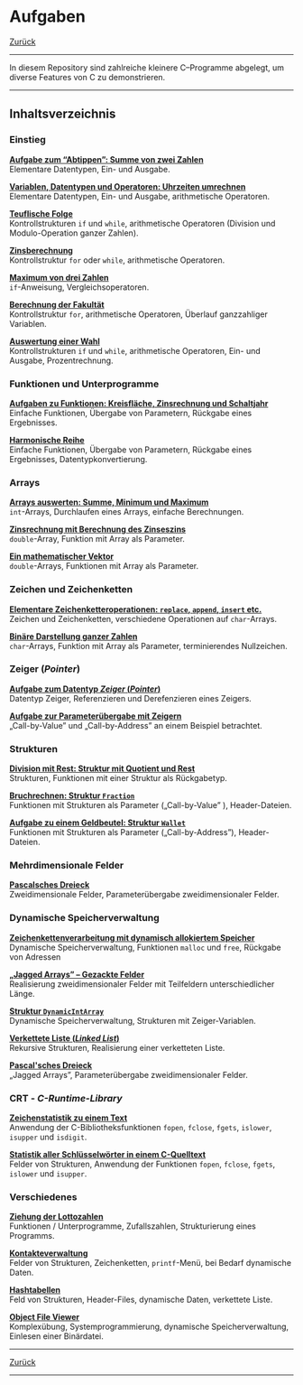# Aufgaben

[Zurück](../../Readme.md)

---

In diesem Repository sind zahlreiche kleinere C&ndash;Programme abgelegt,
um diverse Features von C zu demonstrieren.

---

## Inhaltsverzeichnis

### Einstieg

[**Aufgabe zum &ldquo;Abtippen&rdquo;: Summe von zwei Zahlen**](./ErsteSchritte/Exercises_ErsteSchritte.md)<br />
Elementare Datentypen, Ein- und Ausgabe.

[**Variablen, Datentypen und Operatoren: Uhrzeiten umrechnen**](./VariablenDatentypenOperatoren/Exercises_VariablenDatentypenOperatoren.md)<br />
Elementare Datentypen, Ein- und Ausgabe, arithmetische Operatoren.

[**Teuflische Folge**](./TeuflischeFolge/Exercises_TeuflischeFolge.md)<br />
Kontrollstrukturen `if` und `while`, arithmetische Operatoren (Division und Modulo-Operation ganzer Zahlen).

[**Zinsberechnung**](./Zinsberechnung/Exercises_Zinsberechnung.md)<br />
Kontrollstruktur `for` oder `while`, arithmetische Operatoren.

[**Maximum von drei Zahlen**](./Maximum/Exercises_Maximum.md)<br />
`if`-Anweisung, Vergleichsoperatoren.

[**Berechnung der Fakultät**](./Fakultaet/Exercises_Fakultaet.md)<br />
Kontrollstruktur `for`, arithmetische Operatoren, Überlauf ganzzahliger Variablen.

[**Auswertung einer Wahl**](./Wahl/Exercises_Wahl.md)<br />
Kontrollstrukturen `if` und `while`, arithmetische Operatoren, Ein- und Ausgabe, Prozentrechnung.


### Funktionen und Unterprogramme

[**Aufgaben zu Funktionen: Kreisfläche, Zinsrechnung und Schaltjahr**](./Unterprogramme/Exercises_Unterprogramme.md)<br />
Einfache Funktionen, Übergabe von Parametern, Rückgabe eines Ergebnisses.

[**Harmonische Reihe**](./HarmonischeReihe/Exercises_HarmonischeReihe.md)<br />
Einfache Funktionen, Übergabe von Parametern, Rückgabe eines Ergebnisses, Datentypkonvertierung.


### Arrays

[**Arrays auswerten: Summe, Minimum und Maximum**](./ArraySumMinMax/Exercises_ArraySumMinMax.md)<br />
`int`-Arrays, Durchlaufen eines Arrays, einfache Berechnungen.

[**Zinsrechnung mit Berechnung des Zinseszins**](./ZinsberechnungMitArray/Exercises_ZinsberechnungMitArray.md)<br />
`double`-Array, Funktion mit Array als Parameter.


[**Ein mathematischer Vektor**](./Vector/Exercises_Vector.md)<br />
`double`-Arrays, Funktionen mit Array als Parameter.


### Zeichen und Zeichenketten

[**Elementare Zeichenketteroperationen: `replace`, `append`, `insert` etc.**](./Zeichenkettenverarbeitung/Exercises_Zeichenkettenverarbeitung.md)<br />
Zeichen und Zeichenketten, verschiedene Operationen auf `char`-Arrays.

[**Binäre Darstellung ganzer Zahlen**](./BinaryConversion/Exercises_BinaryConversion.md)<br />
`char`-Arrays, Funktion mit Array als Parameter, terminierendes Nullzeichen.


### Zeiger (*Pointer*)

[**Aufgabe zum Datentyp *Zeiger* (*Pointer*)**](./Zeiger/Exercises_Zeiger.md)<br />
Datentyp Zeiger, Referenzieren und Derefenzieren eines Zeigers.

[**Aufgabe zur Parameterübergabe mit Zeigern**](./Tausche/Exercises_Tausche.md)<br />
&bdquo;Call-by-Value&rdquo; und &bdquo;Call-by-Address&rdquo; an einem Beispiel betrachtet.


### Strukturen

[**Division mit Rest: Struktur mit Quotient und Rest**](./DivisionMitRest/Exercises_DivisionMitRest.md)<br />
Strukturen, Funktionen mit einer Struktur als Rückgabetyp.

[**Bruchrechnen: Struktur `Fraction`**](./Bruchrechnen/Exercises_Bruchrechnen.md)<br />
Funktionen mit Strukturen als Parameter (&bdquo;Call-by-Value&rdquo; ), Header-Dateien.

[**Aufgabe zu einem Geldbeutel: Struktur `Wallet`**](./Wallet/Exercises_Wallet.md)<br />
Funktionen mit Strukturen als Parameter (&bdquo;Call-by-Address&rdquo;), Header-Dateien.


### Mehrdimensionale Felder

[**Pascalsches Dreieck**](./PascalTriangle/Exercises_PascalTriangle.md)<br />
Zweidimensionale Felder, Parameterübergabe zweidimensionaler Felder.


### Dynamische Speicherverwaltung

[**Zeichenkettenverarbeitung mit dynamisch allokiertem Speicher**](./ZeichenkettenverarbeitungDynamisch/ZeichenkettenverarbeitungDynamisch.md)<br />
Dynamische Speicherverwaltung, Funktionen `malloc` und `free`, Rückgabe von Adressen

[**&bdquo;Jagged Arrays&rdquo; &ndash; Gezackte Felder**](./JaggedArrays/Exercises_JaggedArrays.md)<br />
Realisierung zweidimensionaler Felder mit Teilfeldern unterschiedlicher Länge.

[**Struktur `DynamicIntArray`**](./DynamicIntArray/Exercises_DynamicIntArray.md)<br />
Dynamische Speicherverwaltung, Strukturen mit Zeiger-Variablen.

[**Verkettete Liste (*Linked List*)**](./VerketteteListe/Exercises_VerketteteListe.md)<br />
Rekursive Strukturen, Realisierung einer verketteten Liste.

[**Pascal'sches Dreieck**](./JaggedPascalTriangle/Exercises_JaggedPascalTriangle.md)<br />
&bdquo;Jagged Arrays&rdquo;, Parameterübergabe zweidimensionaler Felder.


### CRT - *C-Runtime-Library*

[**Zeichenstatistik zu einem Text**](./Zeichenstatistik/Exercises_Zeichenstatistik.md)<br />
Anwendung der C-Bibliotheksfunktionen `fopen`, `fclose`, `fgets`, `islower`, `isupper` und `isdigit`.

[**Statistik aller Schlüsselwörter in einem C-Quelltext**](./KeywordStatistik/Exercises_KeywordStatistik.md)<br />
Felder von Strukturen, Anwendung der Funktionen `fopen`, `fclose`, `fgets`, `islower` und `isupper`.

### Verschiedenes

[**Ziehung der Lottozahlen**](./Lotto/Exercises_Lotto.md)<br />
Funktionen / Unterprogramme, Zufallszahlen, Strukturierung eines Programms.

[**Kontakteverwaltung**](./Contacts/Exercises_Contacts.md)<br />
Felder von Strukturen, Zeichenketten, `printf`-Menü, bei Bedarf dynamische Daten.

[**Hashtabellen**](./HashTabelle/Exercises_HashTable.md)<br />
Feld von Strukturen, Header-Files, dynamische Daten, verkettete Liste.

[**Object File Viewer**](./ObjectFileViewer/Exercises_ObjectFileViewer.md)<br />
Komplexübung, Systemprogrammierung, dynamische Speicherverwaltung, Einlesen einer Binärdatei.

---

[Zurück](../../Readme.md)

---
